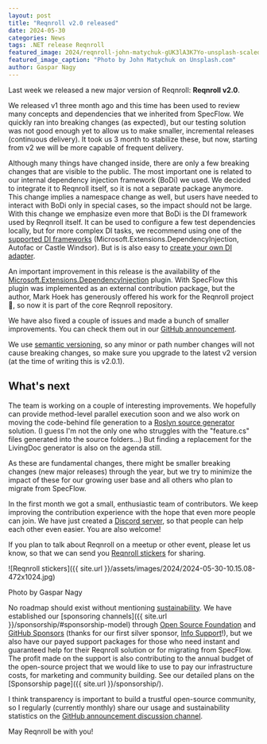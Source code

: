```yaml
---
layout: post
title: "Reqnroll v2.0 released"
date: 2024-05-30
categories: News
tags: .NET release Reqnroll
featured_image: 2024/reqnroll-john-matychuk-gUK3lA3K7Yo-unsplash-scaled.jpg
featured_image_caption: "Photo by John Matychuk on Unsplash.com"
author: Gaspar Nagy
---
```


Last week we released a new major version of Reqnroll: **Reqnroll v2.0**.

We released v1 three month ago and this time has been used to review many concepts and dependencies that we inherited from SpecFlow. We quickly ran into breaking changes (as expected), but our testing solution was not good enough yet to allow us to make smaller, incremental releases (continuous delivery). It took us 3 month to stabilize these, but now, starting from v2 we will be more capable of frequent delivery.

<!--more-->

Although many things have changed inside, there are only a few breaking changes that are visible to the public. The most important one is related to our internal dependency injection framework (BoDi) we used. We decided to integrate it to Reqnroll itself, so it is not a separate package anymore. This change implies a namespace change as well, but users have needed to interact with BoDi only in special cases, so the impact should not be large. With this change we emphasize even more that BoDi is the DI framework used by Reqnroll itself. It can be used to configure a few test dependencies locally, but for more complex DI tasks, we recommend using one of the [supported DI frameworks](https://docs.reqnroll.net/latest/integrations/index.html) (Microsoft.Extensions.DependencyInjection, Autofac or Castle Windsor). But is is also easy to [create your own DI adapter](https://github.com/reqnroll/Reqnroll/issues/145#issuecomment-2137282775).

An important improvement in this release is the availability of the [Microsoft.Extensions.DependencyInjection](https://www.nuget.org/packages/Microsoft.Extensions.DependencyInjection) plugin. With SpecFlow this plugin was implemented as an external contribution package, but the author, Mark Hoek has generously offered his work for the Reqnroll project 🙏, so now it is part of the core Reqnroll repository.

We have also fixed a couple of issues and made a bunch of smaller improvements. You can check them out in our [GitHub announcement](https://github.com/orgs/reqnroll/discussions/142).

We use [semantic versioning](https://semver.org/), so any minor or path number changes will not cause breaking changes, so make sure you upgrade to the latest v2 version (at the time of writing this is v2.0.1).

## What's next

The team is working on a couple of interesting improvements. We hopefully can provide method-level parallel execution soon and we also work on moving the code-behind file generation to a [Roslyn source generator](https://learn.microsoft.com/en-us/dotnet/csharp/roslyn-sdk/source-generators-overview) solution. (I guess I'm not the only one who struggles with the "feature.cs" files generated into the source folders...) But finding a replacement for the LivingDoc generator is also on the agenda still.

As these are fundamental changes, there might be smaller breaking changes (new major releases) through the year, but we try to minimize the impact of these for our growing user base and all others who plan to migrate from SpecFlow.

In the first month we got a small, enthusiastic team of contributors. We keep improving the contribution experience with the hope that even more people can join. We have just created a [Discord server](https://go.reqnroll.net/discord-invite), so that people can help each other even easier. You are also welcome!

If you plan to talk about Reqnroll on a meetup or other event, please let us know, so that we can send you [Reqnroll stickers](https://github.com/orgs/reqnroll/discussions/98) for sharing.

![Reqnroll stickers]({{ site.url }}/assets/images/2024/2024-05-30-10.15.08-472x1024.jpg)

Photo by Gaspar Nagy

No roadmap should exist without mentioning [sustainability](https://go.reqnroll.net/sustainability). We have established our [sponsoring channels]({{ site.url }}/sponsorship/#sponsorship-model) through [Open Source Foundation](https://opencollective.com/reqnroll) and [GitHub Sponsors](https://github.com/sponsors/reqnroll) (thanks for our first silver sponsor, [Info Support](https://www.infosupport.com/)!), but we also have our payed support packages for those who need instant and guaranteed help for their Reqnroll solution or for migrating from SpecFlow. The profit made on the support is also contributing to the annual budget of the open-source project that we would like to use to pay our infrastructure costs, for marketing and community building. See our detailed plans on the [Sponsorship page]({{ site.url }}/sponsorship/).

I think transparency is important to build a trustful open-source community, so I regularly (currently monthly) share our usage and sustainability statistics on the [GitHub announcement discussion channel](https://github.com/orgs/reqnroll/discussions/categories/announcements?discussions_q=is%3Aopen+category%3AAnnouncements+label%3Atransparency).

May Reqnroll be with you!